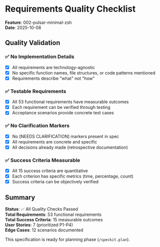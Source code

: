 # Requirements Quality Checklist

**Feature**: 002-pulsar-minimal-zsh  
**Date**: 2025-10-08

## Quality Validation

### ✅ No Implementation Details

- [x] All requirements are technology-agnostic
- [x] No specific function names, file structures, or code patterns mentioned
- [x] Requirements describe "what" not "how"

### ✅ Testable Requirements

- [x] All 53 functional requirements have measurable outcomes
- [x] Each requirement can be verified through testing
- [x] Acceptance scenarios provide concrete test cases

### ✅ No Clarification Markers

- [x] No [NEEDS CLARIFICATION] markers present in spec
- [x] All requirements are concrete and specific
- [x] All decisions already made (retrospective documentation)

### ✅ Success Criteria Measurable

- [x] All 15 success criteria are quantitative
- [x] Each criterion has specific metrics (time, percentage, count)
- [x] Success criteria can be objectively verified

## Summary

**Status**: ✅ All Quality Checks Passed  
**Total Requirements**: 53 functional requirements  
**Total Success Criteria**: 15 measurable outcomes  
**User Stories**: 7 (prioritized P1-P4)  
**Edge Cases**: 12 scenarios documented

This specification is ready for planning phase (`/speckit.plan`).
